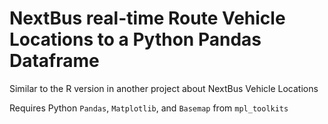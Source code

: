 # NextBus real-time Route Vehicle Locations to a Python Pandas Dataframe

Similar to the R version in another project about NextBus Vehicle Locations

Requires Python `Pandas`, `Matplotlib`, and `Basemap` from `mpl_toolkits`

